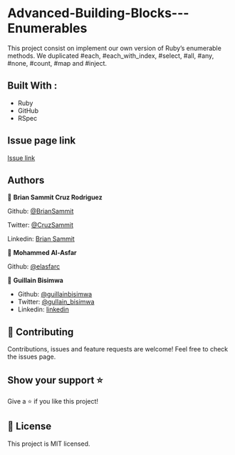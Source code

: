 # Advanced-Building-Blocks---Enumerables

This project consist on implement our own version of Ruby’s enumerable methods.
We duplicated #each, #each_with_index, #select, #all, #any, #none, #count, #map and #inject.

## Built With :

- Ruby
- GitHub
- RSpec

## Issue page link

[Issue link](https://github.com/BrianSammit/Enumerables_RSpec/issues)

## Authors

👤 **Brian Sammit Cruz Rodriguez**

Github: [@BrianSammit](https://github.com/BrianSammit)

Twitter: [@CruzSammit](https://twitter.com/CruzSammit)

Linkedin: [Brian Sammit](https://www.linkedin.com/in/brian-sammit-cruz-rodriguez-5877551a8/)

👤 **Mohammed Al-Asfar**

Github: [@elasfarc](https://github.com/elasfarc)

👤 **Guillain Bisimwa**

- Github: [@guillainbisimwa](https://github.com/guillainbisimwa)
- Twitter: [@gullain_bisimwa](https://twitter.com/gullain_bisimwa)
- Linkedin: [linkedin](https://www.linkedin.com/in/guillain-bisimwa-8a8b7a7b/)

## 🤝 Contributing

Contributions, issues and feature requests are welcome!
Feel free to check the issues page.

## Show your support ⭐️

Give a ⭐️ if you like this project!

## 📝 License

This project is MIT licensed.
